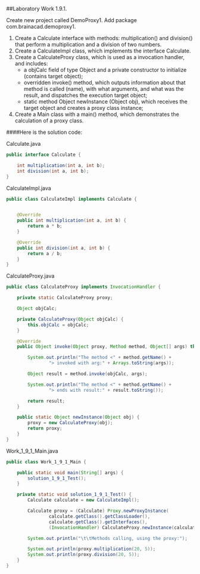 ##Laboratory Work 1.9.1.  

Create new project called DemoProxy1. Add package com.brainacad.demoproxy1. 
<br/>

<ol>

<li>Create a Calculate interface with methods: multiplication() and 
   division() that perform a multiplication and a division of two numbers. </li>
<li>Create a CalculateImpl class, which implements the interface Calculate. </li>
<li>Create a CalculateProxy class, which is used as a invocation handler, 
   and includes:  
   <ul>
        <li> a objCalc field of type Object and a private constructor to 
             initialize (contains target object); </li>
        <li> overridden invoke() method, which outputs information about that 
             method is called (name), with what arguments, and what was the 
             result, and dispatches the execution target object; </li>
        <li> static method Object newInstance (Object obj), which receives the 
             target object and creates a proxy class instance; </li>
   </ul>
</li>
<li>Create a Main class with a main() method, which demonstrates 
    the calculation of a proxy class. </li>
   
</ol>

####Here is the solution code:  

Calculate.java
````java
public interface Calculate {

    int multiplication(int a, int b);
    int division(int a, int b);
}
````

CalculateImpl.java
````java
public class CalculateImpl implements Calculate {


    @Override
    public int multiplication(int a, int b) {
        return a * b;
    }

    @Override
    public int division(int a, int b) {
        return a / b;
    }
}
````

CalculateProxy.java
````java
public class CalculateProxy implements InvocationHandler {

    private static CalculateProxy proxy;

    Object objCalc;

    private CalculateProxy(Object objCalc) {
        this.objCalc = objCalc;
    }

    @Override
    public Object invoke(Object proxy, Method method, Object[] args) throws Throwable {

        System.out.println("The method <" + method.getName() +
                "> invoked with arg:" + Arrays.toString(args));

        Object result = method.invoke(objCalc, args);

        System.out.println("The method <" + method.getName() +
                "> ends with result:" + result.toString());

        return result;
    }

    public static Object newInstance(Object obj) {
        proxy = new CalculateProxy(obj);
        return proxy;
    }
}
````

Work_1_9_1_Main.java
```java
public class Work_1_9_1_Main {

    public static void main(String[] args) {
        solution_1_9_1_Test();
    }

    private static void solution_1_9_1_Test() {
        Calculate calculate = new CalculateImpl();

        Calculate proxy = (Calculate) Proxy.newProxyInstance(
                calculate.getClass().getClassLoader(),
                calculate.getClass().getInterfaces(),
                (InvocationHandler) CalculateProxy.newInstance(calculate));

        System.out.println("\t\tMethods calling, using the proxy:");

        System.out.println(proxy.multiplication(20, 5));
        System.out.println(proxy.division(20, 5));
    }
}
```